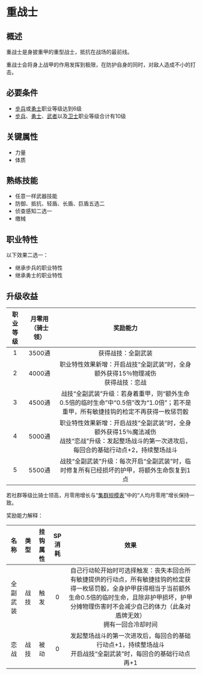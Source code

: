 # 重战士

## 概述

重战士是身披重甲的重型战士，抵抗在战场的最前线。

重战士会将身上战甲的作用发挥到极限，在防护自身的同时，对敌人造成不小的打击。

## 必要条件

* <a href="../footman" target="_blank">步兵</a>或<a href="../valor" target="_blank">勇士</a>职业等级达到6级
* <a href="../footman" target="_blank">步兵</a>、<a href="../valor" target="_blank">勇士</a>、<a href="../../../basicJob/Warrior" target="_blank">武者</a>以及<a href="../../../basicJob/Guard" target="_blank">卫士</a>职业等级合计有10级

## 关键属性

* 力量
* 体质

## 熟练技能

* 任意一样武器技能
* 防御、抵抗、轻盾、长盾、巨盾五选二
* 侦查感知二选一
* 缴械
  
## 职业特性

以下效果二选一：

* 继承步兵的职业特性
* 继承勇士的职业特性

## 升级收益

职业等级|月零用（骑士领）|奖励能力
:--:|:--:|:--:
1|3500通|获得战技：全副武装
2|4000通|职业特性效果新增：开启战技“全副武装”时，全身额外获得15％物理减伤<br>获得战技：恋战
3|4500通|战技“全副武装”升级：若身着重甲，则“额外生命0.5倍的临时生命”中“0.5倍”改为“1.0倍”；若不是重甲，所有敏捷挂钩的检定不再获得一枚惩罚骰
4|5000通|职业特性效果新增：开启战技“全副武装”时，全身额外获得15％魔法减伤<br>战技“恋战”升级：发起整场战斗的第一次进攻后，每回合的基础行动点+2，持续整场战斗
5|5500通|战技“全副武装”升级：每次开启“全副武装”时，临时修复所有已经损坏的护甲，将额外生命恢复到1点

若社群等级比骑士领高，月零用增长与“<a href="../../../scaleList" target="_blank">集群规模表</a>”中的“人均月零用”增长保持一致。

奖励能力解释：

名称|类型|挂钩属性|SP消耗|效果
:--:|:--:|:--:|:--:|:--:
全副武装|战技|触发|0|自己行动轮开始时可选择触发：丧失本回合所有敏捷提供的行动点，所有敏捷挂钩的检定获得一枚惩罚骰，全身护甲获得相当于当前额外生命0.5倍的临时生命，且除非护甲损坏，护甲分摊物理伤害时不会减少自己的体力（此条对盾牌无效）<br>拥有一回合冷却时间
恋战|战技|被动|0|发起整场战斗的第一次进攻后，每回合的基础行动点+1，持续整场战斗<br>开启战技“全副武装”时，每回合的基础行动点再+1